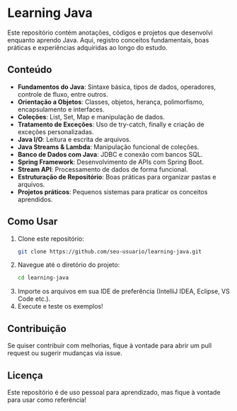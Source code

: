 # Learning Java

Este repositório contém anotações, códigos e projetos que desenvolvi enquanto aprendo Java. Aqui, registro conceitos fundamentais, boas práticas e experiências adquiridas ao longo do estudo.

## Conteúdo

- **Fundamentos do Java**: Sintaxe básica, tipos de dados, operadores, controle de fluxo, entre outros.
- **Orientação a Objetos**: Classes, objetos, herança, polimorfismo, encapsulamento e interfaces.
- **Coleções**: List, Set, Map e manipulação de dados.
- **Tratamento de Exceções**: Uso de try-catch, finally e criação de exceções personalizadas.
- **Java I/O**: Leitura e escrita de arquivos.
- **Java Streams & Lambda**: Manipulação funcional de coleções.
- **Banco de Dados com Java**: JDBC e conexão com bancos SQL.
- **Spring Framework**: Desenvolvimento de APIs com Spring Boot.
- **Stream API**: Processamento de dados de forma funcional.
- **Estruturação de Repositório**: Boas práticas para organizar pastas e arquivos.
- **Projetos práticos**: Pequenos sistemas para praticar os conceitos aprendidos.

## Como Usar

1. Clone este repositório:
   ```sh
   git clone https://github.com/seu-usuario/learning-java.git
   ```
2. Navegue até o diretório do projeto:
   ```sh
   cd learning-java
   ```
3. Importe os arquivos em sua IDE de preferência (IntelliJ IDEA, Eclipse, VS Code etc.).
4. Execute e teste os exemplos!

## Contribuição

Se quiser contribuir com melhorias, fique à vontade para abrir um pull request ou sugerir mudanças via issue.

## Licença

Este repositório é de uso pessoal para aprendizado, mas fique à vontade para usar como referência!

